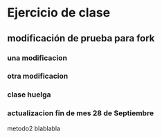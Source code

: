 # Ejercicio de clase

## modificación de prueba para fork

### una modificacion

### otra modificacion

### clase huelga

### actualizacion fin de mes 28 de Septiembre

metodo2
blablabla
